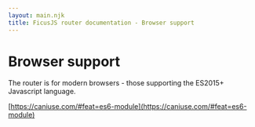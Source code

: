 ```yaml
---
layout: main.njk
title: FicusJS router documentation - Browser support
---
```

# Browser support

The router is for modern browsers - those supporting the ES2015+ Javascript language.

[https://caniuse.com/#feat=es6-module](https://caniuse.com/#feat=es6-module)